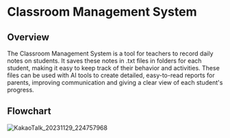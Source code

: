 # Classroom Management System

## Overview
The Classroom Management System is a tool for teachers to record daily notes on students. It saves these notes in .txt files in folders for each student, making it easy to keep track of their behavior and activities. These files can be used with AI tools to create detailed, easy-to-read reports for parents, improving communication and giving a clear view of each student's progress.

## Flowchart
![KakaoTalk_20231129_224757968](https://github.com/zEleceed/Monthly-Comment-Generator/assets/133176949/992b414e-2504-4861-9d08-42d16b7cb880)

